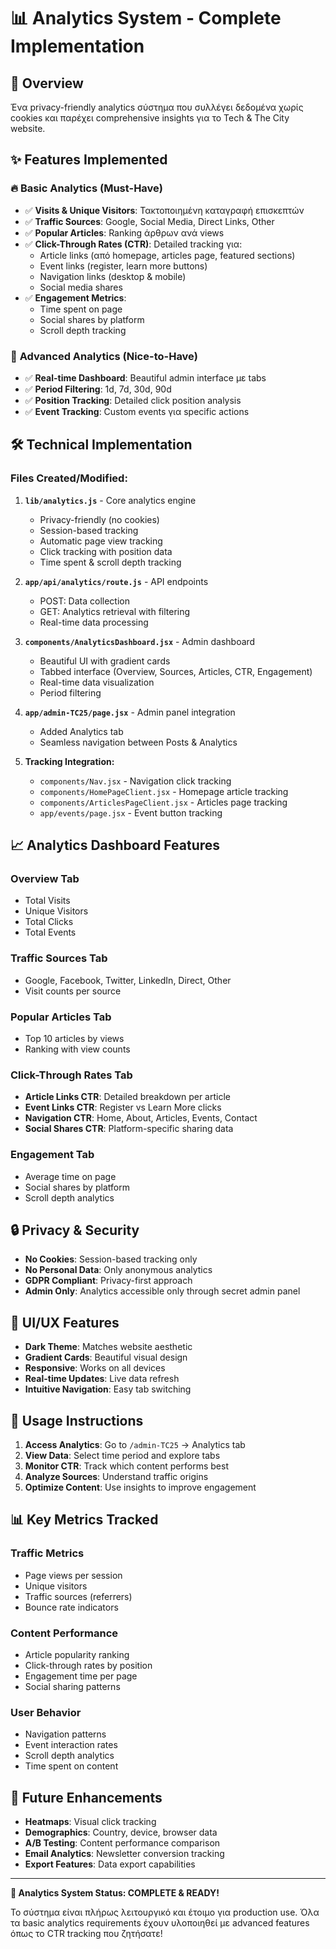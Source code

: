 # 📊 Analytics System - Complete Implementation

## 🎯 Overview
Ένα privacy-friendly analytics σύστημα που συλλέγει δεδομένα χωρίς cookies και παρέχει comprehensive insights για το Tech & The City website.

## ✨ Features Implemented

### 🔥 **Basic Analytics (Must-Have)**
- ✅ **Visits & Unique Visitors**: Τακτοποιημένη καταγραφή επισκεπτών
- ✅ **Traffic Sources**: Google, Social Media, Direct Links, Other
- ✅ **Popular Articles**: Ranking άρθρων ανά views
- ✅ **Click-Through Rates (CTR)**: Detailed tracking για:
  - Article links (από homepage, articles page, featured sections)
  - Event links (register, learn more buttons)
  - Navigation links (desktop & mobile)
  - Social media shares
- ✅ **Engagement Metrics**: 
  - Time spent on page
  - Social shares by platform
  - Scroll depth tracking

### 🚀 **Advanced Analytics (Nice-to-Have)**
- ✅ **Real-time Dashboard**: Beautiful admin interface με tabs
- ✅ **Period Filtering**: 1d, 7d, 30d, 90d
- ✅ **Position Tracking**: Detailed click position analysis
- ✅ **Event Tracking**: Custom events για specific actions

## 🛠 Technical Implementation

### **Files Created/Modified:**

1. **`lib/analytics.js`** - Core analytics engine
   - Privacy-friendly (no cookies)
   - Session-based tracking
   - Automatic page view tracking
   - Click tracking with position data
   - Time spent & scroll depth tracking

2. **`app/api/analytics/route.js`** - API endpoints
   - POST: Data collection
   - GET: Analytics retrieval with filtering
   - Real-time data processing

3. **`components/AnalyticsDashboard.jsx`** - Admin dashboard
   - Beautiful UI with gradient cards
   - Tabbed interface (Overview, Sources, Articles, CTR, Engagement)
   - Real-time data visualization
   - Period filtering

4. **`app/admin-TC25/page.jsx`** - Admin panel integration
   - Added Analytics tab
   - Seamless navigation between Posts & Analytics

5. **Tracking Integration:**
   - `components/Nav.jsx` - Navigation click tracking
   - `components/HomePageClient.jsx` - Homepage article tracking
   - `components/ArticlesPageClient.jsx` - Articles page tracking
   - `app/events/page.jsx` - Event button tracking

## 📈 Analytics Dashboard Features

### **Overview Tab**
- Total Visits
- Unique Visitors  
- Total Clicks
- Total Events

### **Traffic Sources Tab**
- Google, Facebook, Twitter, LinkedIn, Direct, Other
- Visit counts per source

### **Popular Articles Tab**
- Top 10 articles by views
- Ranking with view counts

### **Click-Through Rates Tab**
- **Article Links CTR**: Detailed breakdown per article
- **Event Links CTR**: Register vs Learn More clicks
- **Navigation CTR**: Home, About, Articles, Events, Contact
- **Social Shares CTR**: Platform-specific sharing data

### **Engagement Tab**
- Average time on page
- Social shares by platform
- Scroll depth analytics

## 🔒 Privacy & Security

- **No Cookies**: Session-based tracking only
- **No Personal Data**: Only anonymous analytics
- **GDPR Compliant**: Privacy-first approach
- **Admin Only**: Analytics accessible only through secret admin panel

## 🎨 UI/UX Features

- **Dark Theme**: Matches website aesthetic
- **Gradient Cards**: Beautiful visual design
- **Responsive**: Works on all devices
- **Real-time Updates**: Live data refresh
- **Intuitive Navigation**: Easy tab switching

## 🚀 Usage Instructions

1. **Access Analytics**: Go to `/admin-TC25` → Analytics tab
2. **View Data**: Select time period and explore tabs
3. **Monitor CTR**: Track which content performs best
4. **Analyze Sources**: Understand traffic origins
5. **Optimize Content**: Use insights to improve engagement

## 📊 Key Metrics Tracked

### **Traffic Metrics**
- Page views per session
- Unique visitors
- Traffic sources (referrers)
- Bounce rate indicators

### **Content Performance**
- Article popularity ranking
- Click-through rates by position
- Engagement time per page
- Social sharing patterns

### **User Behavior**
- Navigation patterns
- Event interaction rates
- Scroll depth analytics
- Time spent on content

## 🔮 Future Enhancements

- **Heatmaps**: Visual click tracking
- **Demographics**: Country, device, browser data
- **A/B Testing**: Content performance comparison
- **Email Analytics**: Newsletter conversion tracking
- **Export Features**: Data export capabilities

---

**🎉 Analytics System Status: COMPLETE & READY!**

Το σύστημα είναι πλήρως λειτουργικό και έτοιμο για production use. Όλα τα basic analytics requirements έχουν υλοποιηθεί με advanced features όπως το CTR tracking που ζητήσατε!



